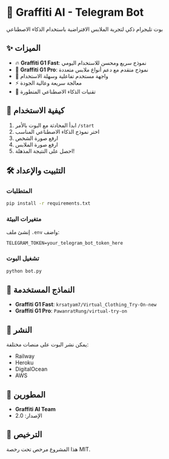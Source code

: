 # 🎨 Graffiti AI - Telegram Bot

بوت تليجرام ذكي لتجربة الملابس الافتراضية باستخدام الذكاء الاصطناعي

## ✨ الميزات

- 🔥 **Graffiti G1 Fast**: نموذج سريع ومحسن للاستخدام اليومي
- 🚀 **Graffiti G1 Pro**: نموذج متقدم مع دعم أنواع ملابس متعددة
- 🎯 واجهة مستخدم تفاعلية وسهلة الاستخدام
- ⚡ معالجة سريعة وعالية الجودة
- 🤖 تقنيات الذكاء الاصطناعي المتطورة

## 🚀 كيفية الاستخدام

1. ابدأ المحادثة مع البوت بالأمر `/start`
2. اختر نموذج الذكاء الاصطناعي المناسب
3. ارفع صورة الشخص
4. ارفع صورة الملابس
5. احصل على النتيجة المذهلة!

## 🛠️ التثبيت والإعداد

### المتطلبات
```bash
pip install -r requirements.txt
```

### متغيرات البيئة
إنشئ ملف `.env` واضف:
```env
TELEGRAM_TOKEN=your_telegram_bot_token_here
```

### تشغيل البوت
```bash
python bot.py
```

## 🤖 النماذج المستخدمة

- **Graffiti G1 Fast**: `krsatyam7/Virtual_Clothing_Try-On-new`
- **Graffiti G1 Pro**: `PawanratRung/virtual-try-on`

## 📱 النشر

يمكن نشر البوت على منصات مختلفة:
- Railway
- Heroku  
- DigitalOcean
- AWS

## 🔧 المطورين

- **Graffiti AI Team**
- الإصدار: 2.0

## 📄 الترخيص

هذا المشروع مرخص تحت رخصة MIT.

